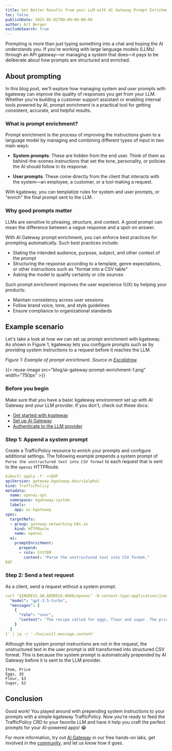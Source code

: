 ```yaml
---
title: Get Better Results from your LLM with AI Gateway Prompt Enrichment
toc: false
publishDate: 2025-05-02T00:00:00-00:00
author: Art Berger
excludeSearch: true
---
```


Prompting is more than just typing something into a chat and hoping the AI understands you. If you're working with large language models (LLMs) through an API gateway—or managing a system that does—it pays to be deliberate about how prompts are structured and enriched.

## About prompting

In this blog post, we'll explore how managing system and user prompts with kgateway can improve the quality of responses you get from your LLM. Whether you're building a customer support assistant or enabling internal tools powered by AI, prompt enrichment is a practical tool for getting consistent, accurate, and helpful results.

### What is prompt enrichment?

Prompt enrichment is the process of improving the instructions given to a language model by managing and combining different types of input in two main ways:

- **System prompts**: These are hidden from the end user. Think of them as behind-the-scenes instructions that set the tone, personality, or policies the AI should follow in its response.

- **User prompts**: These come directly from the client that interacts with the system—an employee, a customer, or a tool making a request.

With kgateway, you can templatize rules for system and user prompts, or "enrich" the final prompt sent to the LLM.

### Why good prompts matter

LLMs are sensitive to phrasing, structure, and context. A good prompt can mean the difference between a vague response and a spot-on answer.

With AI Gateway prompt enrichment, you can enforce best practices for prompting automatically. Such best practices include:

- Stating the intended audience, purpose, subject, and other context of the prompt
- Structuring the response according to a template, genre expectations, or other instructions such as "format into a CSV table"
- Asking the model to qualify certainty or cite sources

Such prompt enrichment improves the user experience (UX) by helping your products:

- Maintain consistency across user sessions
- Follow brand voice, tone, and style guidelines
- Ensure compliance to organizational standards

## Example scenario

Let's take a look at how we can set up prompt enrichment with kgateway. As shown in Figure 1, kgateway lets you configure prompts such as by providing system instructions to a request before it reaches the LLM.

*Figure 1: Example of prompt enrichment. Source in [Excalidraw](https://app.excalidraw.com/s/AKnnsusvczX/9uvNK3rCBeK).*

{{< reuse-image src="blog/ai-gateway-prompt-enrichment-1.png" width="750px" >}}

### Before you begin

Make sure that you have a basic kgateway environment set up with AI Gateway and your LLM provider. If you don't, check out these docs:

- [Get started with kgateway](https://kgateway.dev/docs/quickstart/)
- [Set up AI Gateway](https://kgateway.dev/docs/ai/setup/)
- [Authenticate to the LLM provider](https://kgateway.dev/docs/ai/auth/)

### Step 1: Append a system prompt

Create a TrafficPolicy resource to enrich your prompts and configure additional settings. The following example prepends a system prompt of `Parse the unstructured text into CSV format` to each request that is sent to the `openai` HTTPRoute.

```yaml
kubectl apply -f- <<EOF
apiVersion: gateway.kgateway.dev/v1alpha1
kind: TrafficPolicy
metadata:
  name: openai-opt
  namespace: kgateway-system
  labels:
    app: ai-kgateway
spec:
  targetRefs:
  - group: gateway.networking.k8s.io
    kind: HTTPRoute
    name: openai
  ai:
    promptEnrichment:
      prepend:
      - role: SYSTEM
        content: "Parse the unstructured text into CSV format."
EOF
```

### Step 2: Send a test request

As a client, send a request without a system prompt.

```yaml
curl "$INGRESS_GW_ADDRESS:8080/openai" -H content-type:application/json -d '{
  "model": "gpt-3.5-turbo",
  "messages": [
    {
      "role": "user",
      "content": "The recipe called for eggs, flour and sugar. The price was $5, $3, and $2."
    }
  ]
}' | jq -r '.choices[].message.content'
```

Although the system prompt instructions are not in the request, the unstructured text in the user prompt is still transformed into structured CSV format. This is because the system prompt is automatically prepended by AI Gateway before it is sent to the LLM provider.

```
Item, Price
Eggs, $5
Flour, $3
Sugar, $2
```

## Conclusion

Good work! You played around with prepending system instructions to your prompts with a simple kgateway TrafficPolicy. Now you're ready to feed the TrafficPolicy CRD to your favorite LLM and have it help you craft the perfect prompts for your AI-powered apps! 😂

For more information, try out [AI Gateway](https://www.solo.io/resources/lab/kgateway-ai-lab-prompt-enrichment) in our free hands-on labs, get involved in the [community](https://github.com/kgateway-dev/kgateway), and let us know how it goes.